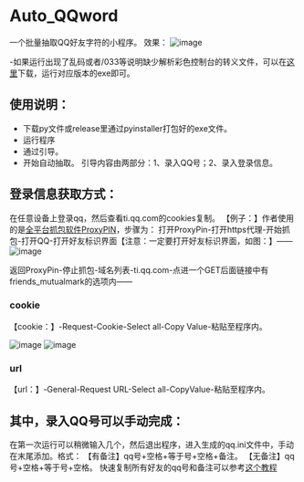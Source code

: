 # Auto_QQword
一个批量抽取QQ好友字符的小程序。
效果：
![image](https://github.com/PinkYuDeer/Auto_QQword/assets/83949453/ec6a0baa-d5a1-4e4e-b99a-8b6b5b60ca11)

-如果运行出现了乱码或者/033等说明缺少解析彩色控制台的转义文件，可以在[这里](https://github.com/adoxa/ansicon/releases)下载，运行对应版本的exe即可。

## 使用说明：
- 下载py文件或release里通过pyinstaller打包好的exe文件。
- 运行程序
- 通过引导。
- 开始自动抽取。
引导内容由两部分：1、录入QQ号；2、录入登录信息。

## 登录信息获取方式：
在任意设备上登录qq，然后查看ti.qq.com的cookies复制。
【例子：】作者使用的是[全平台抓包软件ProxyPIN](https://github.com/wanghongenpin/network_proxy_flutter)，步骤为：
打开ProxyPin-打开https代理-开始抓包-打开QQ-打开好友标识界面【注意：一定要打开好友标识界面，如图：】——
![image](https://github.com/PinkYuDeer/Auto_QQword/assets/83949453/93bd9037-2740-46b7-92d3-636c53528950)

返回ProxyPin-停止抓包-域名列表-ti.qq.com-点进一个GET后面链接中有friends_mutualmark的选项内——
### cookie
【cookie：】-Request-Cookie-Select all-Copy Value-粘贴至程序内。

![image](https://github.com/PinkYuDeer/Auto_QQword/assets/83949453/20ce3f16-9c4e-4a62-9732-98b7c47bc696)
![image](https://github.com/PinkYuDeer/Auto_QQword/assets/83949453/023eab45-88a6-4bcc-a839-d6b55bc51e00)

### url
【url：】-General-Request URL-Select all-CopyValue-粘贴至程序内。


## 其中，录入QQ号可以手动完成：
在第一次运行可以稍微输入几个，然后退出程序，进入生成的qq.ini文件中，手动在末尾添加。格式：
【有备注】qq号+空格+等于号+空格+备注。
【无备注】qq号+空格+等于号+空格。
快速复制所有好友的qq号和备注可以参考[这个教程](https://www.bilibili.com/read/cv10026240/)
